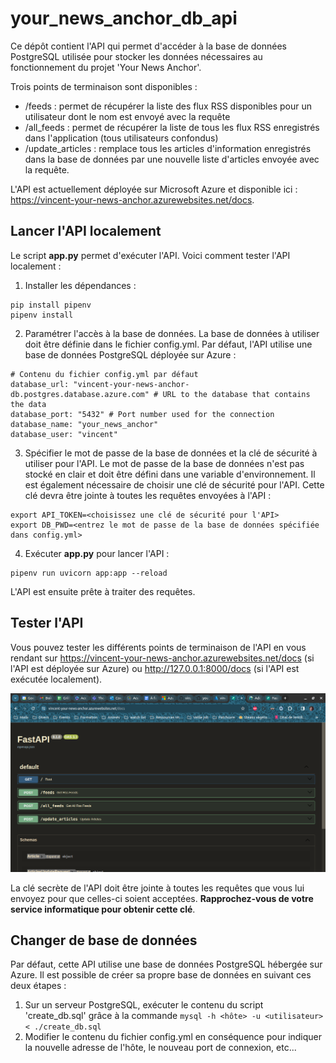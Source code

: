 # your_news_anchor_db_api
Ce dépôt contient l'API qui permet d'accéder à la base de données PostgreSQL utilisée pour stocker les données nécessaires au fonctionnement du projet 'Your News Anchor'.

Trois points de terminaison sont disponibles :
- /feeds : permet de récupérer la liste des flux RSS disponibles pour un utilisateur dont le nom est envoyé avec la requête
- /all_feeds : permet de récupérer la liste de tous les flux RSS enregistrés dans l'application (tous utilisateurs confondus)
- /update_articles : remplace tous les articles d'information enregistrés dans la base de données par une nouvelle liste d'articles envoyée avec la requête.

L'API est actuellement déployée sur Microsoft Azure et disponible ici : https://vincent-your-news-anchor.azurewebsites.net/docs.

## Lancer l'API localement
Le script **app.py** permet d'exécuter l'API. Voici comment tester l'API localement :
1) Installer les dépendances :
```
pip install pipenv
pipenv install
```
2) Paramétrer l'accès à la base de données. La base de données à utiliser doit être définie dans le fichier config.yml. Par défaut, l'API utilise une base de données PostgreSQL déployée sur Azure :
```
# Contenu du fichier config.yml par défaut
database_url: "vincent-your-news-anchor-db.postgres.database.azure.com" # URL to the database that contains the data
database_port: "5432" # Port number used for the connection
database_name: "your_news_anchor"
database_user: "vincent"
```
3) Spécifier le mot de passe de la base de données et la clé de sécurité à utiliser pour l'API. Le mot de passe de la base de données n'est pas stocké en clair et doit être défini dans une variable d'environnement. Il est également nécessaire de choisir une clé de sécurité pour l'API. Cette clé devra être jointe à toutes les requêtes envoyées à l'API :
```
export API_TOKEN=<choisissez une clé de sécurité pour l'API>
export DB_PWD=<entrez le mot de passe de la base de données spécifiée dans config.yml>
```
4) Exécuter **app.py** pour lancer l'API :
```
pipenv run uvicorn app:app --reload
```
L'API est ensuite prête à traiter des requêtes.

## Tester l'API
Vous pouvez tester les différents points de terminaison de l'API en vous rendant sur https://vincent-your-news-anchor.azurewebsites.net/docs (si l'API est déployée sur Azure) ou http://127.0.0.1:8000/docs (si l'API est exécutée localement).

![Les différents points de terminaison de l'API sont présentés sur la page /docs](./img/screenshot_api.png)

La clé secrète de l'API doit être jointe à toutes les requêtes que vous lui envoyez pour que celles-ci soient acceptées. **Rapprochez-vous de votre service informatique pour obtenir cette clé**.

## Changer de base de données
Par défaut, cette API utilise une base de données PostgreSQL hébergée sur Azure. Il est possible de créer sa propre base de données en suivant ces deux étapes :
1) Sur un serveur PostgreSQL, exécuter le contenu du script 'create_db.sql' grâce à la commande ```mysql -h <hôte> -u <utilisateur> < ./create_db.sql ```
2) Modifier le contenu du fichier config.yml en conséquence pour indiquer la nouvelle adresse de l'hôte, le nouveau port de connexion, etc...


